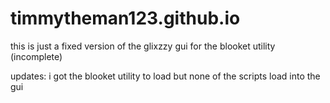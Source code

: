 # timmytheman123.github.io
this is just a fixed version of the glixzzy gui for the blooket utility
(incomplete)
    
updates:
i got the blooket utility to load but none of the scripts load into the gui
